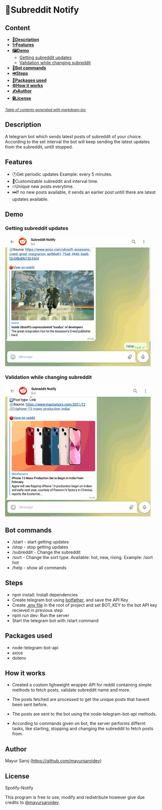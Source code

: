 # 🔔Subreddit Notify

## Content

- [**📰Description**](#description)
- [**✨Features**](#features)
- [**🖼️Demo**](#demo)
  - [Getting subreddit updates](#getting-subreddit-updates)
  - [Validation while changing subreddit](#validation-while-changing-subreddit)
- [**🤖Bot commands**](#bot-commands)
- [**⏯️Steps**](#steps)
- [**👜Packages used**](#packages-used)
- [**⚙️How it works**](#how-it-works)
- [**✍️Author**](#author)
- [**🔒License**](#license)

<small><i><a href='http://ecotrust-canada.github.io/markdown-toc/'>Table of contents generated with markdown-toc</a></i></small>

## Description

A telegram bot which sends latest posts of subreddit of your choice. According to the set interval the bot will keep sending the latest updates from the subreddit, untill stopped.

## Features

- 🕐Get periodic updates Example: every 5 minutes.
- 💁Customizable subreddit and interval time.
- 🔥Unique new posts everytime.
- ⏮️If no new posts available, it sends an earlier post untill there are latest updates available.

## Demo

### Getting subreddit updates

<img src='demo/start_stop_demo.gif' width="480">

### Validation while changing subreddit

<img src='demo/change_subreddit_demo.gif' width="480">

## Bot commands

- /start - start getting updates
- /stop - stop getting updates
- /subreddit - Change the subreddit
- /sort - Change the sort type. Available: hot, new, rising. Example: /sort hot
- /help - show all commands

## Steps

- npm install: Install dependencies
- Create telegram bot using [botfather](https://www.siteguarding.com/en/how-to-get-telegram-bot-api-token), and save the API Key
- Create [.env file](https://www.freecodecamp.org/news/how-to-use-node-environment-variables-with-a-dotenv-file-for-node-js-and-npm/) in the root of project and set BOT_KEY to the bot API key recieved in previous step
- npm run dev: Run the server
- Start the telegram bot with /start command

## Packages used

- node-telegram-bot-api
- axios
- dotenv

## How it works

- Created a custom lighweight wrapper API for reddit containing simple methods to fetch posts, validate subreddit name and more.

- The posts fetched are processed to get the unique posts that havent been sent before.

- The posts are sent to the bot using the node-telegram-bot-api methods.

- According to commands given on bot, the server performs differnt tasks, like starting, stopping and changing the subreddit to fetch posts from.

## Author

Mayur Saroj (https://github.com/mayursarojdev)

## License

Spotify-Notify

This program is free to use, modify and redistribute however give due credits to [@mayursarojdev](https://github.com/mayursarojdev).
